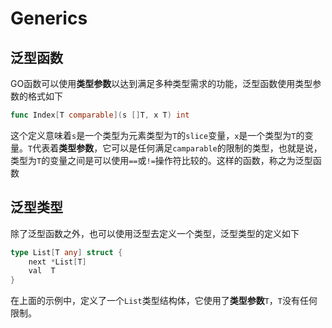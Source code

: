 # Generics

## 泛型函数

GO函数可以使用**类型参数**以达到满足多种类型需求的功能，泛型函数使用类型参数的格式如下

```go
func Index[T comparable](s []T, x T) int
```

这个定义意味着`s`是一个类型为元素类型为`T`的`slice`变量，`x`是一个类型为`T`的变量。`T`代表着**类型参数**，它可以是任何满足`camparable`的限制的类型，也就是说，类型为`T`的变量之间是可以使用`==`或`!=`操作符比较的。这样的函数，称之为泛型函数

## 泛型类型

除了泛型函数之外，也可以使用泛型去定义一个类型，泛型类型的定义如下

```go
type List[T any] struct {
	next *List[T]
	val  T
}
```

在上面的示例中，定义了一个`List`类型结构体，它使用了**类型参数**`T`，`T`没有任何限制。



